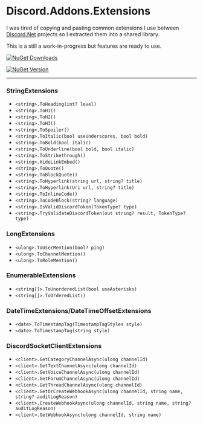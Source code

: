 ﻿# Discord.Addons.Extensions

I was tired of copying and pasting common extensions I use between [Discord.Net](https://github.com/discord-net/Discord.Net) projects so I extracted them into a shared library.

This is a still a work-in-progress but features are ready to use.

<p>

[![NuGet Downloads](https://img.shields.io/nuget/dt/Discord.Addons.Extensions?style=for-the-badge&logo=nuget&cacheSeconds=600)](https://www.nuget.org/packages/Discord.Addons.Extensions)

[![NuGet Version](https://img.shields.io/nuget/v/Discord.Addons.Extensions?style=for-the-badge&logo=nuget&cacheSeconds=600)](https://www.nuget.org/packages/Discord.Addons.Extensions)

---

### StringExtensions

- `<string>.ToHeading(int? level)`
- `<string>.ToH1()`
- `<string>.ToH2()`
- `<string>.ToH3()`
- `<string>.ToSpoiler()`
- `<string>.ToItalic(bool useUnderscores, bool bold)`
- `<string>.ToBold(bool italic)`
- `<string>.ToUnderline(bool bold, bool italic)`
- `<string>.ToStrikethrough()`
- `<string>.HideLinkEmbed()`
- `<string>.ToQuote()`
- `<string>.ToBlockQuote()`
- `<string>.ToHyperlink(string url, string? title)`
- `<string>.ToHyperlink(Uri url, string? title)`
- `<string>.ToInlineCode()`
- `<string>.ToCodeBlock(string? language)`
- `<string>.IsValidDiscordToken(TokenType? type)`
- `<string>.TryValidateDiscordToken(out string? result, TokenType? type)`

### LongExtensions

- `<ulong>.ToUserMention(bool? ping)`
- `<ulong>.ToChannelMention()`
- `<ulong>.ToRoleMention()`

### EnumerableExtensions

- `<string[]>.ToUnorderedList(bool useAsterisks)`
- `<string[]>.ToOrderedList()`

### DateTimeExtensions/DateTimeOffsetExtensions

- `<date>.ToTimestampTag(TimestampTagStyles style)`
- `<date>.ToTimestampTag(string style)`

### DiscordSocketClientExtensions

- `<client>.GetCategoryChannelAsync(ulong channelId)`
- `<client>.GetTextChannelAsync(ulong channelId)`
- `<client>.GetVoiceChannelAsync(ulong channelId)`
- `<client>.GetForumChannelAsync(ulong channelId)`
- `<client>.GetThreadChannelAsync(ulong channelId)`
- `<client>.GetOrCreateWebhookAsync(ulong channelId, string name, string? auditLogReason)`
- `<client>.CreateWebhookAsync(ulong channelId, string name, string? auditLogReason)`
- `<client>.GetWebhookAsync(ulong channelId, string name)`
